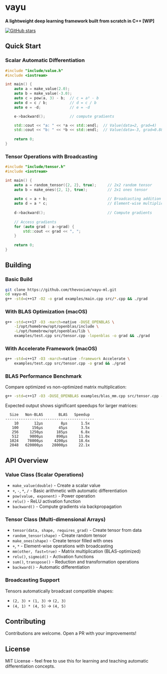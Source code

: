 # vayu

**A lightweight deep learning framework built from scratch in C++ [WIP]**

[![GitHub stars](https://img.shields.io/github/stars/thevoxium/vayu-ml?style=social)](https://github.com/thevoxium/vayu-ml)


## Quick Start

### Scalar Automatic Differentiation

```cpp
#include "include/value.h"
#include <iostream>

int main() {
    auto a = make_value(2.0);
    auto b = make_value(-3.0);
    auto c = pow(a, 3) - b;  // c = a³ - b
    auto d = c / b;          // d = c / b  
    auto e = -d;             // e = -d

    e->backward();           // compute gradients

    std::cout << "a: " << *a << std::endl;  // Value(data=2, grad=4)
    std::cout << "b: " << *b << std::endl;  // Value(data=-3, grad=0.888889)
    
    return 0;
}
```

### Tensor Operations with Broadcasting

```cpp
#include "include/tensor.h"
#include <iostream>

int main() {
    auto a = random_tensor({2, 2}, true);     // 2x2 random tensor
    auto b = make_ones({2, 1}, true);         // 2x1 ones tensor
    
    auto c = a + b;                           // Broadcasting addition
    auto d = a * c;                           // Element-wise multiplication
    
    d->backward();                            // Compute gradients
    
    // Access gradients
    for (auto grad : a->grad) {
        std::cout << grad << ", ";
    }
    
    return 0;
}
```

## Building

### Basic Build
```bash
git clone https://github.com/thevoxium/vayu-ml.git
cd vayu-ml
g++ -std=c++17 -O2 -o grad examples/main.cpp src/*.cpp && ./grad
```

### With BLAS Optimization (macOS)
```bash
g++ -std=c++17 -O3 -march=native -DUSE_OPENBLAS \
    -I/opt/homebrew/opt/openblas/include \
    -L/opt/homebrew/opt/openblas/lib \
    examples/test.cpp src/tensor.cpp -lopenblas -o grad && ./grad
```

### With Accelerate Framework (macOS)
```bash
g++ -std=c++17 -O3 -march=native -framework Accelerate \
    examples/test.cpp src/tensor.cpp -o grad && ./grad
```

### BLAS Performance Benchmark
Compare optimized vs non-optimized matrix multiplication:

```bash
g++ -std=c++17 -O3 -DUSE_OPENBLAS examples/blas_mm.cpp src/tensor.cpp -lopenblas -o bench && ./bench
```

Expected output shows significant speedups for larger matrices:
```
  Size   Non-BLAS       BLAS   Speedup
----------------------------------------
    10       12μs        8μs      1.5x
   100      156μs       45μs      3.5x
   256     1250μs      185μs      6.8x
   512     9800μs      890μs     11.0x
  1024    78000μs     4200μs     18.6x
  2048   620000μs    28000μs     22.1x
```

## API Overview

### Value Class (Scalar Operations)
- `make_value(double)` - Create a scalar value
- `+`, `-`, `*`, `/` - Basic arithmetic with automatic differentiation
- `pow(value, exponent)` - Power operation
- `relu()` - ReLU activation function
- `backward()` - Compute gradients via backpropagation

### Tensor Class (Multi-dimensional Arrays)
- `tensor(data, shape, requires_grad)` - Create tensor from data
- `random_tensor(shape)` - Create random tensor
- `make_ones(shape)` - Create tensor filled with ones
- `+`, `*` - Element-wise operations with broadcasting
- `mm(other, fast=true)` - Matrix multiplication (BLAS-optimized)
- `relu()`, `sigmoid()` - Activation functions
- `sum()`, `transpose()` - Reduction and transformation operations
- `backward()` - Automatic differentiation

### Broadcasting Support
Tensors automatically broadcast compatible shapes:
- `(2, 3) + (1, 3)` → `(2, 3)`
- `(4, 1) * (4, 5)` → `(4, 5)`


## Contributing

Contributions are welcome. Open a PR with your improvements!

## License

MIT License - feel free to use this for learning and teaching automatic differentiation concepts.
